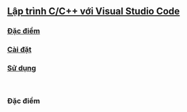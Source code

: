 ## [Lập trình C/C++ với Visual Studio Code](https://code.visualstudio.com/docs/languages/cpp)

### [Đặc điểm](#specs)
### [Cài đặt](#install)
### [Sử dụng](#use)
<br>

### Đặc điểm <a name="specs"/>